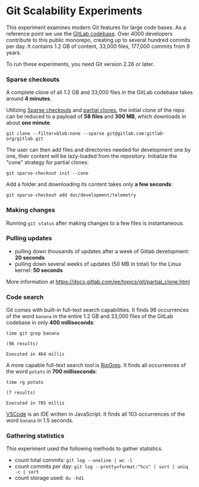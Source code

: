 # Git Scalability Experiments

This experiment examines modern Git features for large code bases. 
As a reference point we use the
[GitLab codebase](https://gitlab.com/gitlab-org/gitlab). Over 4000
developers contribute to this public monorepo, creating up to several hundred
commits per day. It contains 1.2 GB of content, 33,000 files, 177,000 commits
from 9 years.

To run these experiments, you need Git version 2.26 or later.

### Sparse checkouts

A complete clone of all 1.2 GB and 33,000 files in the GitLab codebase takes around **4 minutes**. 

Utilizing
[Sparse checkouts](https://git-scm.com/docs/git-sparse-checkout) and
[partial clones](https://docs.gitlab.com/ee/topics/git/partial_clone.html), the
initial clone of the repo can be reduced to a payload of **58 files** and **300 MB**,
which downloads in about **one minute**. 

```
git clone --filter=blob:none --sparse git@gitlab.com:gitlab-org/gitlab.git
```

The user can then add files and directories needed for development one by one, 
their content will be lazy-loaded from the repository. 
Initialize the "cone" strategy for partial clones:

```
git sparse-checkout init --cone
```

Add a folder and downloading its content takes only **a few seconds**:

```
git sparse-checkout add doc/development/telemetry
```

### Making changes 

Running `git status` after making changes to a few files is instantaneous.

### Pulling updates

- pulling down thousands of updates after a week of Gitlab development: **20 seconds**
- pulling down several weeks of updates (50 MB in total) for the Linux kernel: **50 seconds**


More information at https://docs.gitlab.com/ee/topics/git/partial_clone.html

### Code search

Git comes with built-in full-text search capabilities. 
It finds 96 occurrences of the word `banana` in the entire 1.2 GB and 33,000 files of the GitLab codebase in only **400 milliseconds**:

```
time git grep banana

(96 results)

Executed in 464 millis
```

A more capable full-text search tool is [RipGrep](https://github.com/BurntSushi/ripgrep). 
It finds all occurrences of the word `potato` in **700 milliseconds**:

```
time rg potato

(7 results)

Executed in 785 millis
```

[VSCode](https://code.visualstudio.com) is an IDE written in JavaScript. 
It finds all 103 occurrences of the word `banana` in 1.5 seconds.

### Gathering statistics

This experiment used the following methods to gather statistics.

- count total commits: `git log --oneline | wc -l`
- count commits per day: `git log --pretty=format:"%cs" | sort | uniq -c | sort`
- count storage used: `du -hd1`
